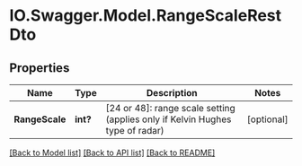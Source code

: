 # IO.Swagger.Model.RangeScaleRestDto
## Properties

Name | Type | Description | Notes
------------ | ------------- | ------------- | -------------
**RangeScale** | **int?** | [24 or 48]: range scale setting (applies only if Kelvin Hughes type of radar) | [optional] 

[[Back to Model list]](../README.md#documentation-for-models) [[Back to API list]](../README.md#documentation-for-api-endpoints) [[Back to README]](../README.md)

